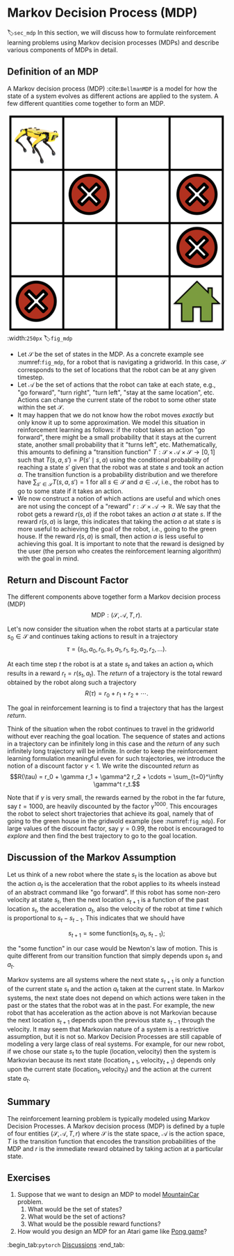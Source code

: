# Markov Decision Process (MDP)
:label:`sec_mdp`
In this section, we will discuss how to formulate reinforcement learning problems using Markov decision processes (MDPs) and describe various components of MDPs in detail. 

## Definition of an MDP

A Markov decision process (MDP) :cite:`BellmanMDP` is a model for how the state of a system evolves as different actions are applied to the system. A few different quantities come together to form an MDP.

![A simple gridworld navigation task where the robot not only has to find its way to the goal location (shown as a green house) but also has to avoid trap locations (shown as red cross signs).](../img/mdp.png)
:width:`250px`
:label:`fig_mdp`

* Let $\mathcal{S}$ be the set of states in the MDP. As a concrete example see :numref:`fig_mdp`, for a robot that is navigating a gridworld. In this case, $\mathcal{S}$ corresponds to the set of locations that the robot can be at any given timestep.
* Let $\mathcal{A}$ be the set of actions that the robot can take at each state, e.g., "go forward", "turn right", "turn left", "stay at the same location", etc. Actions can change the current state of the robot to some other state within the set $\mathcal{S}$.
* It may happen that we do not know how the robot moves *exactly* but only know it up to some approximation. We model this situation in reinforcement learning as follows: if the robot takes an action "go forward", there might be a small probability that it stays at the current state, another small probability that it "turns left", etc. Mathematically, this amounts to defining a "transition function" $T: \mathcal{S} \times \mathcal{A} \times \mathcal{S} \to [0,1]$ such that $T(s, a, s') = P(s' \mid s, a)$ using the conditional probability of reaching a state $s'$ given that the robot was at state $s$ and took an action $a$. The transition function is a probability distribution and we therefore have $\sum_{s' \in \mathcal{S}} T(s, a, s') = 1$ for all $s \in \mathcal{S}$ and $a \in \mathcal{A}$, i.e., the robot has to go to some state if it takes an action.
* We now construct a notion of which actions are useful and which ones are not using the concept of a "reward" $r: \mathcal{S} \times \mathcal{A} \to \mathbb{R}$. We say that the robot gets a reward $r(s,a)$ if the robot takes an action $a$ at state $s$. If the reward $r(s, a)$ is large, this indicates that taking the action $a$ at state $s$ is more useful to achieving the goal of the robot, i.e., going to the green house. If the reward $r(s, a)$ is small, then action $a$ is less useful to achieving this goal. It is important to note that the reward is designed by the user (the person who creates the reinforcement learning algorithm) with the goal in mind.

## Return and Discount Factor

The different components above together form a Markov decision process (MDP)
$$\textrm{MDP}: (\mathcal{S}, \mathcal{A}, T, r).$$

Let's now consider the situation when the robot starts at a particular state $s_0 \in \mathcal{S}$ and continues taking actions to result in a trajectory
$$\tau = (s_0, a_0, r_0, s_1, a_1, r_1, s_2, a_2, r_2, \ldots).$$

At each time step $t$ the robot is at a state $s_t$ and takes an action $a_t$ which results in a reward $r_t = r(s_t, a_t)$. The *return* of a trajectory is the total reward obtained by the robot along such a trajectory
$$R(\tau) = r_0 + r_1 + r_2 + \cdots.$$

The goal in reinforcement learning is to find a trajectory that has the largest *return*.

Think of the situation when the robot continues to travel in the gridworld without ever reaching the goal location. The sequence of states and actions in a trajectory can be infinitely long in this case and the *return* of any such infinitely long trajectory will be infinite. In order to keep the reinforcement learning formulation meaningful even for such trajectories, we introduce the notion of a discount factor $\gamma < 1$. We write the discounted *return* as
$$R(\tau) = r_0 + \gamma r_1 + \gamma^2 r_2 + \cdots = \sum_{t=0}^\infty \gamma^t r_t.$$

Note that if $\gamma$ is very small, the rewards earned by the robot in the far future, say $t = 1000$, are heavily discounted by the factor $\gamma^{1000}$. This encourages the robot to select short trajectories that achieve its goal, namely that of going to the green house in the gridwold example (see :numref:`fig_mdp`). For large values of the discount factor, say $\gamma = 0.99$, the robot is encouraged to *explore* and then find the best trajectory to go to the goal location.

## Discussion of the Markov Assumption

Let us think of a new robot where the state $s_t$ is the location as above but the action $a_t$ is the acceleration that the robot applies to its wheels instead of an abstract command like "go forward". If this robot has some non-zero velocity at state $s_t$, then the next location $s_{t+1}$ is a function of the past location $s_t$, the acceleration $a_t$, also the velocity of the robot at time $t$ which is proportional to $s_t - s_{t-1}$. This indicates that we should have

$$s_{t+1} = \textrm{some function}(s_t, a_t, s_{t-1});$$

the "some function" in our case would be Newton's law of motion. This is quite different from our transition function that simply depends upon $s_t$ and $a_t$.

Markov systems are all systems where the next state $s_{t+1}$ is only a function of the current state $s_t$ and the action $a_t$ taken at the current state. In Markov systems, the next state does not depend on which actions were taken in the past or the states that the robot was at in the past. For example, the new robot that has acceleration as the action above is not Markovian because the next location $s_{t+1}$ depends upon the previous state $s_{t-1}$ through the velocity. It may seem that Markovian nature of a system is a restrictive assumption, but it is not so. Markov Decision Processes are still capable of modeling a very large class of real systems. For example, for our new robot, if we chose our state $s_t$ to the tuple $(\textrm{location}, \textrm{velocity})$ then the system is Markovian because its next state $(\textrm{location}_{t+1}, \textrm{velocity}_{t+1})$ depends only upon the current state $(\textrm{location}_t, \textrm{velocity}_t)$ and the action at the current state $a_t$.

## Summary
The reinforcement learning problem is typically modeled using Markov Decision Processes. A Markov decision process (MDP) is defined by a tuple of four entities $(\mathcal{S}, \mathcal{A}, T, r)$ where $\mathcal{S}$ is the state space, $\mathcal{A}$ is the action space, $T$ is the transition function that encodes the transition probabilities of the MDP and $r$ is the immediate reward obtained by taking action at a particular state.


## Exercises

1. Suppose that we want to design an MDP to model [MountainCar](https://www.gymlibrary.dev/environments/classic_control/mountain_car/) problem.
    1. What would be the set of states?
    2. What would be the set of actions?
    3. What would be the possible reward functions?
2. How would you design an MDP for an Atari game like [Pong game](https://www.gymlibrary.dev/environments/atari/pong/)?

:begin_tab:`pytorch`
[Discussions](https://discuss.d2l.ai/t/12084)
:end_tab:
